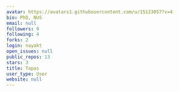 ```yaml
---
avatar: https://avatars1.githubusercontent.com/u/15123057?v=4
bio: PhD, NUS
email: null
followers: 9
following: 4
forks: 2
login: nayakt
open_issues: null
public_repos: 13
stars: 3
title: Tapas
user_type: User
website: null
---
```

